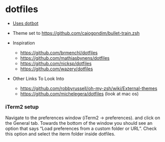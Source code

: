 # dotfiles

- [Uses dotbot](https://github.com/anishathalye/dotbot)
- Theme set to https://github.com/caiogondim/bullet-train.zsh
- Inspiration
    - https://github.com/brmenchl/dotfiles
    - https://github.com/mathiasbynens/dotfiles
    - https://github.com/nicksp/dotfiles
    - https://github.com/wazery/dotfiles

- Other Links To Look Into
    - https://github.com/robbyrussell/oh-my-zsh/wiki/External-themes
    - https://github.com/michelegera/dotfiles (look at mac os)

### iTerm2 setup
Navigate to the preferences window (iTerm2 -> preferences). and click on the General tab.
Towards the bottom of the window you should see an option that says
“Load preferences from a custom folder or URL”.
Check this option and select the iterm folder inside dotfiles.    
